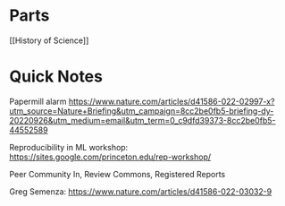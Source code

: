 # Parts
[[History of Science]]

# Quick Notes
Papermill alarm https://www.nature.com/articles/d41586-022-02997-x?utm_source=Nature+Briefing&utm_campaign=8cc2be0fb5-briefing-dy-20220926&utm_medium=email&utm_term=0_c9dfd39373-8cc2be0fb5-44552589

Reproducibility in ML workshop: https://sites.google.com/princeton.edu/rep-workshop/

Peer Community In, Review Commons, Registered Reports

Greg Semenza: https://www.nature.com/articles/d41586-022-03032-9